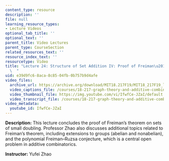 ```yaml
---
content_type: resource
description: ''
file: null
learning_resource_types:
- Lecture Videos
optional_tab_title: ''
optional_text: ''
parent_title: Video Lectures
parent_type: CourseSection
related_resources_text: ''
resource_index_text: ''
resourcetype: Video
title: "Lecture 24: Structure of Set Addition IV: Proof of Freiman\u2019s Theorem\
  \  "
uid: e39d9fc6-8aca-8c85-04fb-0b757b9d4afe
video_files:
  archive_url: https://archive.org/download/MIT18.217F19/MIT18_217F19_lec24_300k.mp4
  video_captions_file: /courses/18-217-graph-theory-and-additive-combinatorics-fall-2019/813c5af5ad3159e6ac71e7b849b9bf58_IfwfCe-JZaI.vtt
  video_thumbnail_file: https://img.youtube.com/vi/IfwfCe-JZaI/default.jpg
  video_transcript_file: /courses/18-217-graph-theory-and-additive-combinatorics-fall-2019/770a2d514be4227303f902b3742aec93_IfwfCe-JZaI.pdf
video_metadata:
  youtube_id: IfwfCe-JZaI
---
```


**Description:** This lecture concludes the proof of Freiman’s theorem on sets of small doubling. Professor Zhao also discusses additional topics related to Freiman’s theorem, including extensions to groups (abelian and nonabelian), and the polynomial Freiman–Ruzsa conjecture, which is a central open problem in additive combinatorics.

**Instructor:** Yufei Zhao